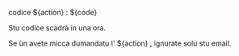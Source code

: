 codice ${action} : ${code}

Stu codice scadrà in una ora.

Se ùn avete micca dumandatu l' ${action} , ignurate solu stu email.
